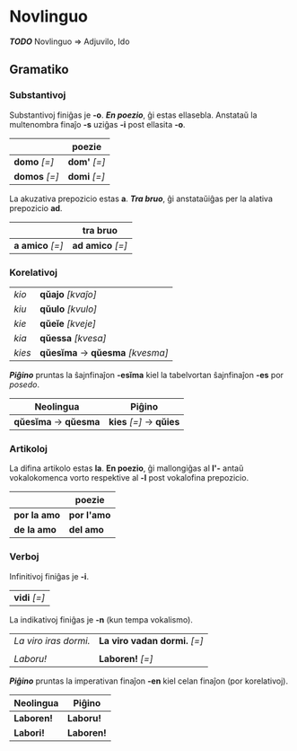 # Novlinguo

***TODO*** Novlinguo ⇒ Adjuvilo, Ido

## Gramatiko

### Substantivoj

Substantivoj finiĝas je **-o**. ***En poezio***, ĝi estas ellasebla. Anstataŭ la multenombra finaĵo **-s** uziĝas **-i** post ellasita **-o**.

| | poezie |
|-|-|
| **domo** *[=]* | **dom'** *[=]* |
| **domos** *[=]* | **domi** *[=]* |

La akuzativa prepozicio estas **a**. ***Tra bruo***, ĝi anstataŭiĝas per la alativa prepozicio **ad**.

| | tra bruo |
|-|-|
| **a amico** *[=]* | **ad amico** *[=]* |

### Korelativoj

| | |
|-|-|
| *kio* | **qŭajo** *[kvaĵo]* |
| *kiu* | **qŭulo** *[kvulo]* |
| *kie* | **qŭeĭe** *[kveje]* |
| *kia* | **qŭessa** *[kvesa]* |
| *kies* | **qŭesĭma** → **qŭesma** *[kvesma]* |

***Piĝino*** pruntas la ŝajnfinaĵon **-esĭma** kiel la tabelvortan ŝajnfinaĵon **-es** por *posedo*.

| Neolingua | Piĝino |
|-|-|
| **qŭesĭma** → **qŭesma** | **kies** *[=]* → **qŭies** |

### Artikoloj

La difina artikolo estas **la**. **En poezio**, ĝi mallongiĝas al **l'-** antaŭ vokalokomenca vorto respektive al **-l** post vokalofina prepozicio.

| | poezie |
|-|-|
| **por la amo** | **por l'amo** |
| **de la amo** | **del amo** |

### Verboj

Infinitivoj finiĝas je **-i**.

| |
|-|
| **vidi** *[=]* |

La indikativoj finiĝas je **-n** (kun tempa vokalismo).

| | |
|-|-|
| *La viro iras dormi.* | **La viro vadan dormi.** *[=]* |
| | |
| *Laboru!* | **Laboren!** *[=]* |

***Piĝino*** pruntas la imperativan finaĵon **-en** kiel celan finaĵon (por korelativoj).

| Neolingua | Piĝino |
|-|-|
| **Laboren!** | **Laboru!** |
| **Labori!** | **Laboren!** |

